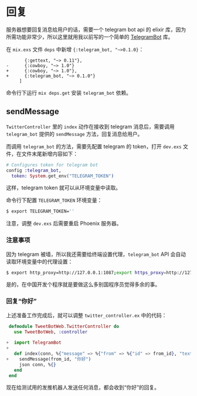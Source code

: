 # 回复

服务器想要回复消息给用户的话，需要一个 telegram bot api 的 elixir 库，因为所需功能非常少，所以这里就用我以前写的一个简单的 [TelegramBot](https://github.com/chenxsan/TelegramBot) 库。

在 `mix.exs` 文件 `deps` 中新增 `{:telegram_bot, "~>0.1.0}`：

```
       {:gettext, "~> 0.11"},
-      {:cowboy, "~> 1.0"}
+      {:cowboy, "~> 1.0"},
+      {:telegram_bot, "~> 0.1.0"}
     ]
```

命令行下运行 `mix deps.get` 安装 `telegram_bot` 依赖。

## sendMessage

`TwitterController` 里的 `index` 动作在接收到 telegram 消息后，需要调用 `telegram_bot` 提供的 `sendMessage` 方法，回复消息给用户。

而调用 `telegram_bot` 的方法，需要先配置 telegram 的 token，打开 `dev.exs` 文件，在文件末尾新增内容如下：

```elixir
# Configures token for telegram bot
config :telegram_bot,
  token: System.get_env("TELEGRAM_TOKEN")
```
这样，telegram token 就可以从环境变量中读取。

命令行下配置 `TELEGRAM_TOKEN` 环境变量：

```sh
$ export TELEGRAM_TOKEN=''
```

注意，调整 `dev.exs` 后需要重启 Phoenix 服务器。

### 注意事项

因为 telegram 被墙，所以我还需要给终端设置代理，`telegram_bot` API 会自动读取环境变量中的代理设置：

```sh
$ export http_proxy=http://127.0.0.1:1087;export https_proxy=http://127.0.0.1:1087;
```

是的，在中国开发个程序就是要做这么多别国程序员觉得多余的事。

### 回复“你好”

上述准备工作完成后，就可以调整 `twitter_controller.ex` 中的代码：

```elixir
 defmodule TweetBotWeb.TwitterController do
   use TweetBotWeb, :controller
 
+  import TelegramBot
+
   def index(conn, %{"message" => %{"from" => %{"id" => from_id}, "text" => text}}) do
+    sendMessage(from_id, "你好")
     json conn, %{}
   end
 end
```
现在给测试用的发推机器人发送任何消息，都会收到“你好”的回复。